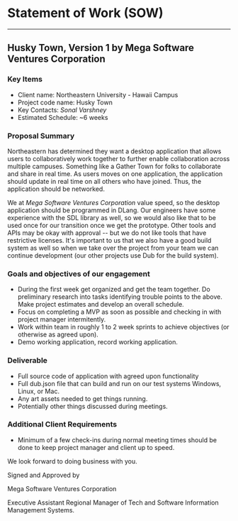 # Statement of Work (SOW)

<hr>

## Husky Town, Version 1 by Mega Software Ventures Corporation


### Key Items

* Client name: Northeastern University - Hawaii Campus
* Project code name: Husky Town
* Key Contacts: *Sonal Varshney*
* Estimated Schedule: ~6 weeks

### Proposal Summary

Northeastern has determined they want a desktop application that allows users to collaboratively work together to further enable collaboration across multiple campuses. Something like a Gather Town for folks to collaborate and share in real time. As users moves on one application, the application should update in real time on all others who have joined. Thus, the application should be networked.

We at *Mega Software Ventures Corporation* value speed, so the desktop application should be programmed in DLang. Our engineers have some experience with the SDL library as well, so we would also like that to be used once for our transition once we get the prototype. Other tools and APIs may be okay with approval -- but we do not like tools that have restrictive licenses. It's important to us that we also have a good build system as well so when we take over the project from your team we can continue development (our other projects use Dub for the build system).

### Goals and objectives of our engagement

- During the first week get organized and get the team together. Do preliminary research into tasks identifying trouble points to the above. Make project estimates and develop an overall schedule.
- Focus on completing a MVP as soon as possible and checking in with project manager intermitently.
- Work within team in roughly 1 to 2 week sprints to achieve objectives (or otherwise as agreed upon).
- Demo working application, record working application.

### Deliverable

- Full source code of application with agreed upon functionality
- Full dub.json file that can build and run on our test systems Windows, Linux, or Mac.
- Any art assets needed to get things running.
- Potentially other things discussed during meetings.

### Additional Client Requirements

- Minimum of a few check-ins during normal meeting times should be done to keep project manager and client up to speed.

We look forward to doing business with you.

Signed and Approved by

Mega Software Ventures Corporation

Executive Assistant Regional Manager of Tech and Software Information Management Systems.
